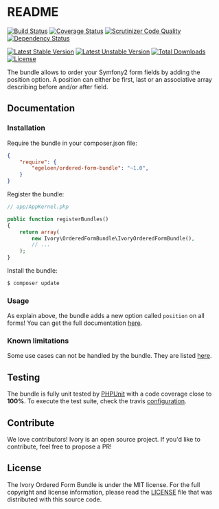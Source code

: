 # README

[![Build Status](https://secure.travis-ci.org/egeloen/IvoryOrderedFormBundle.png?branch=master)](http://travis-ci.org/egeloen/IvoryOrderedFormBundle)
[![Coverage Status](https://coveralls.io/repos/egeloen/IvoryOrderedFormBundle/badge.png?branch=master)](https://coveralls.io/r/egeloen/IvoryOrderedFormBundle?branch=master)
[![Scrutinizer Code Quality](https://scrutinizer-ci.com/g/egeloen/IvoryOrderedFormBundle/badges/quality-score.png?b=master)](https://scrutinizer-ci.com/g/egeloen/IvoryOrderedFormBundle/?branch=master)
[![Dependency Status](https://www.versioneye.com/php/egeloen:ordered-form-bundle/badge.svg)](https://www.versioneye.com/php/egeloen:ordered-form-bundle)

[![Latest Stable Version](https://poser.pugx.org/egeloen/ordered-form-bundle/v/stable.svg)](https://packagist.org/packages/egeloen/ordered-form-bundle)
[![Latest Unstable Version](https://poser.pugx.org/egeloen/ordered-form-bundle/v/unstable.svg)](https://packagist.org/packages/egeloen/ordered-form-bundle)
[![Total Downloads](https://poser.pugx.org/egeloen/ordered-form-bundle/downloads.svg)](https://packagist.org/packages/egeloen/ordered-form-bundle)
[![License](https://poser.pugx.org/egeloen/ordered-form-bundle/license.svg)](https://packagist.org/packages/egeloen/ordered-form-bundle)

The bundle allows to order your Symfony2 form fields by adding the position option. A position can either be first,
last or an associative array describing before and/or after field.

## Documentation

### Installation

Require the bundle in your composer.json file:

``` json
{
    "require": {
        "egeloen/ordered-form-bundle": "~1.0",
    }
}
```

Register the bundle:

``` php
// app/AppKernel.php

public function registerBundles()
{
    return array(
        new Ivory\OrderedFormBundle\IvoryOrderedFormBundle(),
        // ...
    );
}
```

Install the bundle:

``` bash
$ composer update
```

### Usage

As explain above, the bundle adds a new option called `position` on all forms! You can get the full documentation
[here](https://github.com/egeloen/ivory-ordered-form/blob/master/doc/usage.md#position).

### Known limitations

Some use cases can not be handled by the bundle. They are listed
[here](https://github.com/egeloen/ivory-ordered-form/blob/master/doc/known_limitations.md).

## Testing

The bundle is fully unit tested by [PHPUnit](http://www.phpunit.de/) with a code coverage close to **100%**. To
execute the test suite, check the travis [configuration](/.travis.yml).

## Contribute

We love contributors! Ivory is an open source project. If you'd like to contribute, feel free to propose a PR!

## License

The Ivory Ordered Form Bundle is under the MIT license. For the full copyright and license information, please read the
[LICENSE](/LICENSE) file that was distributed with this source code.
